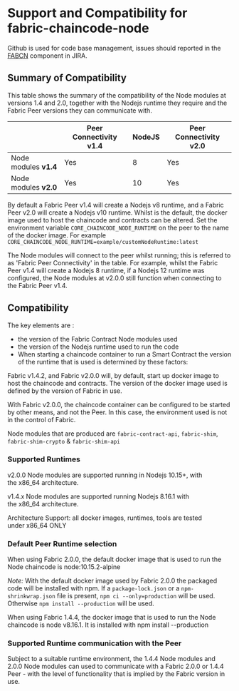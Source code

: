 # Support and Compatibility for fabric-chaincode-node

Github is used for code base management, issues should reported in the [FABCN](https://jira.hyperledger.org/projects/FABCN/issues/) component in JIRA.


## Summary of Compatibility

This table shows the summary of the compatibility of the Node modules at versions 1.4 and 2.0, together with the Nodejs runtime they require and the Fabric Peer versions they can communicate with.

|                       | Peer Connectivity v1.4 | NodeJS | Peer Connectivity v2.0 |
| --------------------- | ---------------------- | ------ | ---------------------- |
| Node modules **v1.4** | Yes                    | 8      | Yes                    |
| Node modules **v2.0** | Yes                    | 10     | Yes                    |

By default a Fabric Peer v1.4 will create a Nodejs v8 runtime, and a Fabric Peer v2.0 will create a Nodejs v10 runtime. Whilst is the default, the docker image used to host the chaincode and contracts can be altered.  Set the environment variable `CORE_CHAINCODE_NODE_RUNTIME` on the peer to the name of the docker image. For example `CORE_CHAINCODE_NODE_RUNTIME=example/customNodeRuntime:latest`

The Node modules will connect to the peer whilst running; this is referred to as 'Fabric Peer Connectivity' in the table. For example, whilst the Fabric Peer v1.4 will create a Nodejs 8 runtime, if a Nodejs 12 runtime was configured, the Node modules at v2.0.0 still function when connecting to the Fabric Peer v1.4.

## Compatibility

The key elements are : 

- the version of the Fabric Contract Node modules used
- the version of the Nodejs runtime used to run the code
- When starting a chaincode container to run a Smart Contract the version of the runtime that is used is determined by these factors:

Fabric v1.4.2, and Fabric v2.0.0 will, by default, start up docker image to host the chaincode and contracts. The version of the docker image used is defined by the version of Fabric in use.

With Fabric v2.0.0, the chaincode container can be configured to be started by other means, and not the Peer. In this case, the environment used is not in the control of Fabric.

Node modules that are produced are `fabric-contract-api`, `fabric-shim`, `fabric-shim-crypto` & `fabric-shim-api`

### Supported Runtimes

v2.0.0 Node modules are supported running in Nodejs 10.15+, with the x86_64 architecture.

v1.4.x Node modules are supported running Nodejs 8.16.1 with the x86_64 architecture.

Architecture Support: all docker images, runtimes, tools are tested under x86_64 ONLY

### Default Peer Runtime selection

When using Fabric 2.0.0, the default docker image that is used to run the Node chaincode is node:10.15.2-alpine 

*Note:* With the default docker image used by Fabric 2.0.0 the packaged code will be installed with npm. If a `package-lock.json` or a `npm-shrinkwrap.json` file is present, `npm ci --only=production` will be used. Otherwise `npm install --production` will be used. 

When using Fabric 1.4.4, the docker image that is used to run the Node chaincode is node v8.16.1. It is installed with npm install --production

### Supported Runtime communication with the Peer

Subject to a suitable runtime environment, the 1.4.4 Node modules and 2.0.0 Node modules can used to communicate with a Fabric 2.0.0 or 1.4.4 Peer - with the level of functionality that is implied by the Fabric version in use. 